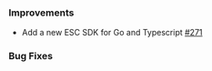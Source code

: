 ### Improvements

- Add a new ESC SDK for Go and Typescript
  [#271](https://github.com/pulumi/esc/pull/271)

### Bug Fixes

